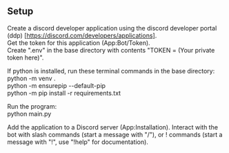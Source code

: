## Setup
Create a discord developer application using the discord developer portal (ddp) [https://discord.com/developers/applications].  
Get the token for this application (App:Bot/Token).  
Create ".env" in the base directory with contents "TOKEN = (Your private token here)".  

If python is installed, run these terminal commands in the base directory:  
python -m venv .  
python -m ensurepip --default-pip  
python -m pip install -r requirements.txt  

Run the program:  
python main.py  

Add the application to a Discord server (App:Installation).
Interact with the bot with slash commands (start a message with "/"), or ! commands (start a message with "!", use "!help" for documentation).  
